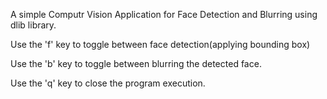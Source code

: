 A simple Computr Vision Application for Face Detection and Blurring using dlib library.

Use the 'f' key to toggle between face detection(applying bounding box)

Use the 'b' key to toggle between blurring the detected face.

Use the 'q' key to close the program execution.